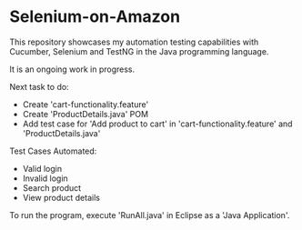 # Selenium-on-Amazon
This repository showcases my automation testing capabilities with Cucumber, Selenium and TestNG in the Java programming language. 

It is an ongoing work in progress.

Next task to do: 
- Create 'cart-functionality.feature'
- Create 'ProductDetails.java' POM
- Add test case for 'Add product to cart' in 'cart-functionality.feature' and 'ProductDetails.java'

Test Cases Automated:
- Valid login
- Invalid login
- Search product
- View product details

To run the program, execute 'RunAll.java' in Eclipse as a 'Java Application'.
